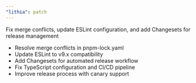 ```yaml
---
"lithia": patch
---
```


Fix merge conflicts, update ESLint configuration, and add Changesets for release management

- Resolve merge conflicts in pnpm-lock.yaml
- Update ESLint to v9.x compatibility
- Add Changesets for automated release workflow
- Fix TypeScript configuration and CI/CD pipeline
- Improve release process with canary support
